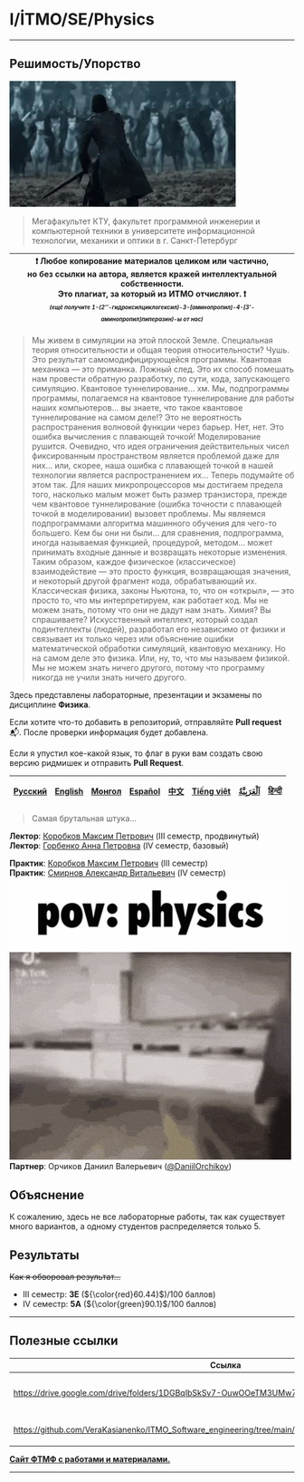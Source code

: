 # I/İTMO/SE/Physics

---
## Решимость/Упорство
![resolve](/img/gifs/resolve.gif)
> Мегафакультет КТУ, факультет программной инженерии и компьютерной техники в университете информационной технологии, механики и оптики в г. Санкт-Петербург

| :exclamation: <b>Любое копирование материалов целиком или частично,<br>но без ссылки на автора, является кражей интеллектуальной собственности.<br>Это плагиат, за который из ИТМО отчисляют.</b> :exclamation:<br><sub><sup><i>(ещё получите 1-(2’’-гидроксилциклогексил)-3-[аминопропил]-4-[3’-аминопропил]пиперазин)-ы от нас)</sup></sub></b> |
|---------------------------------------------------------------------------------------------------------------------------------------------------------------------------------------------------------------------------------------------------------------------------------------------------------------------------------------------------|
> Мы живем в симуляции на этой плоской Земле. Специальная теория относительности и общая теория относительности? Чушь. Это результат самомодифицирующейся программы. Квантовая механика — это приманка. Ложный след. Это их способ помешать нам провести обратную разработку, по сути, кода, запускающего симуляцию. Квантовое туннелирование... хм. Мы, подпрограммы программы, полагаемся на квантовое туннелирование для работы наших компьютеров... вы знаете, что такое квантовое туннелирование на самом деле!? Это не вероятность распространения волновой функции через барьер. Нет, нет. Это ошибка вычисления с плавающей точкой! Моделирование рушится. Очевидно, что идея ограничения действительных чисел фиксированным пространством является проблемой даже для них... или, скорее, наша ошибка с плавающей точкой в ​​нашей технологии является распространением их... Теперь подумайте об этом так. Для наших микропроцессоров мы достигаем предела того, насколько малым может быть размер транзистора, прежде чем квантовое туннелирование (ошибка точности с плавающей точкой в ​​моделировании) вызовет проблемы. Мы являемся подпрограммами алгоритма машинного обучения для чего-то большего. Кем бы они ни были... для сравнения, подпрограмма, иногда называемая функцией, процедурой, методом... может принимать входные данные и возвращать некоторые изменения. Таким образом, каждое физическое (классическое) взаимодействие — это просто функция, возвращающая значения, и некоторый другой фрагмент кода, обрабатывающий их. Классическая физика, законы Ньютона, то, что он «открыл», — это просто то, что мы интерпретируем, как работает код. Мы не можем знать, потому что они не дадут нам знать. Химия? Вы спрашиваете? Искусственный интеллект, который создал подинтеллекты (людей), разработал его независимо от физики и связывает их только через или объяснение ошибки математической обработки симуляций, квантовую механику. Но на самом деле это физика. Или, ну, то, что мы называем физикой. Мы не можем знать ничего другого, потому что программу никогда не учили знать ничего другого.

Здесь представлены лабораторные, презентации и экзамены по дисциплине **Физика**.

Если хотите что-то добавить в репозиторий, отправляйте **Pull request** :mailbox_with_mail:. После проверки информация будет добавлена.

Если я упустил кое-какой язык, то флаг в руки вам создать свою версию ридмишек и отправить **Pull Request**.

| [<strong>Русский</strong>](https://github.com/XVIIStarPlatinum/itmo/blob/master/Software%20Engineering/README.md) | [<strong>English</strong>](https://github.com/XVIIStarPlatinum/itmo/blob/master/Software%20Engineering/.docs/README_EN.md) | [<strong>Монгол</strong>](https://github.com/XVIIStarPlatinum/itmo/blob/master/Software%20Engineering/.docs/README_MN.md) | [<strong>Español</strong>](https://github.com/XVIIStarPlatinum/itmo/blob/master/Software%20Engineering/.docs/README_ES.md) | [<strong>中文</strong>](https://github.com/XVIIStarPlatinum/itmo/blob/master/Software%20Engineering/.docs/README_CN.md) | [<strong>Tiếng việt</strong>](https://github.com/XVIIStarPlatinum/itmo/blob/master/Software%20Engineering/.docs/README_VN.md) | [<strong><p dir="rtl" lang="ar">اَلْعَرَبِيَّةُ</p></strong>](https://github.com/XVIIStarPlatinum/itmo/blob/master/Software%20Engineering/.docs/README_AR.md) | [<strong>हिन्दी</strong>](https://github.com/XVIIStarPlatinum/itmo/blob/master/Software%20Engineering/.docs/README_IN.md) |
|-------------------------------------------------------------------------------------------------------------------|----------------------------------------------------------------------------------------------------------------------------|---------------------------------------------------------------------------------------------------------------------------|----------------------------------------------------------------------------------------------------------------------------|-----------------------------------------------------------------------------------------------------------------------|-------------------------------------------------------------------------------------------------------------------------------|---------------------------------------------------------------------------------------------------------------------------------------------------------------|---------------------------------------------------------------------------------------------------------------------------|

> Самая брутальная штука...

**Лектор**: [Коробков Максим Петрович](https://my.itmo.ru/persons/247866) (III семестр, продвинутый)\
**Лектор**: [Горбенко Анна Петровна](https://my.itmo.ru/persons/407532) (IV семестр, базовый)

**Практик**: [Коробков Максим Петрович](https://my.itmo.ru/persons/247866) (III семестр)\
**Практик**: [Смирнов Александр Витальевич](https://my.itmo.ru/persons/100666) (IV семестр)
![physics](/img/gifs/pov-pov-physics.gif)
**Партнер**: Орчиков Даниил Валерьевич ([@DaniilOrchikov](https://github.com/DaniilOrchikov))
## Объяснение
К сожалению, здесь не все лабораторные работы, так как существует много вариантов, а одному студентов распределяется только 5.
## Результаты
<s>Как я обворовал результат...</s>
- III семестр: **3E** (${\color{red}60.44}$)/100 баллов)
- IV семестр: **5A** (${\color{green}90.1}$/100 баллов)
---

## Полезные ссылки
| Ссылка                                                                                                                                                                                                    | Описание                                                                       |
|-----------------------------------------------------------------------------------------------------------------------------------------------------------------------------------------------------------|--------------------------------------------------------------------------------|
| https://drive.google.com/drive/folders/1DGBqIbSkSv7-OuwOOeTM3UMw7Qk5Wily                                                                                                                                  | Пак вещей от Кирилла Кравцова ([@killreal777](https://github.com/killreal777)) |
| https://github.com/VeraKasianenko/ITMO_Software_engineering/tree/main/3_term_Software_engineering/Physics                                                                                                 | Лабы от Веры Касьяненко ([@CandyGoose](https://github.com/CandyGoose))         |

[**Сайт ФТМФ с работами и материалами.**](https://study.physics.itmo.ru/)

---